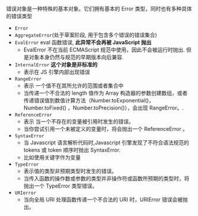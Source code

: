 错误对象是一种特殊的基本对象。它们拥有基本的 Error 类型，同时也有多种具体的错误类型

- `Error`
- `AggregateError`(处于草案阶段, 用于包含多个错误的错误集合)
- `EvalError` eval 函数错误, **此异常不会再被 JavaScript 抛出**
  - EvalError 不在当前 ECMAScript 规范中使用，因此不会被运行时抛出. 但是对象本身仍然与规范的早期版本向后兼容.
- `InternalError` **这个对象是非标准的**
  - 表示在 JS 引擎内部出现错误
- `RangeError`
  - 表示 一个值不在其所允许的范围或者集合中
  - 当传递一个不合法的 length 值作为 Array 构造器的参数创建数组，或者传递错误值到数值计算方法（Number.toExponential()，Number.toFixed() ，Number.toPrecision()），会出现 RangeError。.
- `ReferenceError`
  - 表示 当一个不存在的变量被引用时发生的错误。
  - 当你尝试引用一个未被定义的变量时，将会抛出一个 ReferenceError 。
- `SyntaxError`
  - 当 Javascript 语言解析代码时,Javascript 引擎发现了不符合语法规范的 tokens 或 token 顺序时抛出 SyntaxError.
  - 比如使用关键字作为变量
- `TypeError`
  - 表示值的类型非预期类型时发生的错误。
  - 当传入函数的操作数或参数的类型并非操作符或函数所预期的类型时，将抛出一个 TypeError 类型错误。
- `URIerror`
  - 当向全局 URI 处理函数传递一个不合法的 URI 时，URIError 错误会被抛出。
